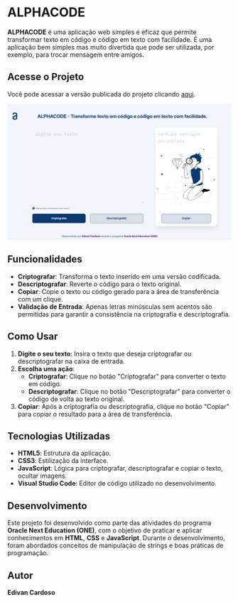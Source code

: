 # ALPHACODE

**ALPHACODE** é uma aplicação web simples e eficaz que permite transformar texto em código e código em texto com facilidade. É uma aplicação bem simples mas muito divertida que pode ser utilizada, por exemplo, para trocar mensagem entre amigos.

## Acesse o Projeto

Você pode acessar a versão publicada do projeto clicando [aqui](https://encriptador-eta-livid.vercel.app/).

![Captura de tela do site ALPHACODE](assets/images/screenshot.png)


## Funcionalidades

- **Criptografar**: Transforma o texto inserido em uma versão codificada.
- **Descriptografar**: Reverte o código para o texto original.
- **Copiar**: Copie o texto ou código gerado para a área de transferência com um clique.
- **Validação de Entrada**: Apenas letras minúsculas sem acentos são permitidas para garantir a consistência na criptografia e descriptografia.

## Como Usar

1. **Digite o seu texto**: Insira o texto que deseja criptografar ou descriptografar na caixa de entrada.
2. **Escolha uma ação**:
   - **Criptografar**: Clique no botão "Criptografar" para converter o texto em código.
   - **Descriptografar**: Clique no botão "Descriptografar" para converter o código de volta ao texto original.
3. **Copiar**: Após a criptografia ou descriptografia, clique no botão "Copiar" para copiar o resultado para a área de transferência.

## Tecnologias Utilizadas

- **HTML5**: Estrutura da aplicação.
- **CSS3**: Estilização da interface.
- **JavaScript**: Lógica para criptografar, descriptografar e copiar o texto, ocultar imagens.
- **Visual Studio Code**: Editor de código utilizado no desenvolvimento.

## Desenvolvimento

Este projeto foi desenvolvido como parte das atividades do programa **Oracle Next Education (ONE)**, com o objetivo de praticar e aplicar conhecimentos em **HTML**, **CSS** e **JavaScript**. Durante o desenvolvimento, foram abordados conceitos de manipulação de strings e boas práticas de programação.

## Autor

**Edivan Cardoso**
